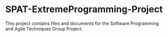 SPAT-ExtremeProgramming-Project
===============================

This project contains files and documents for the Software Programming and Agile Techniques Group Project.
